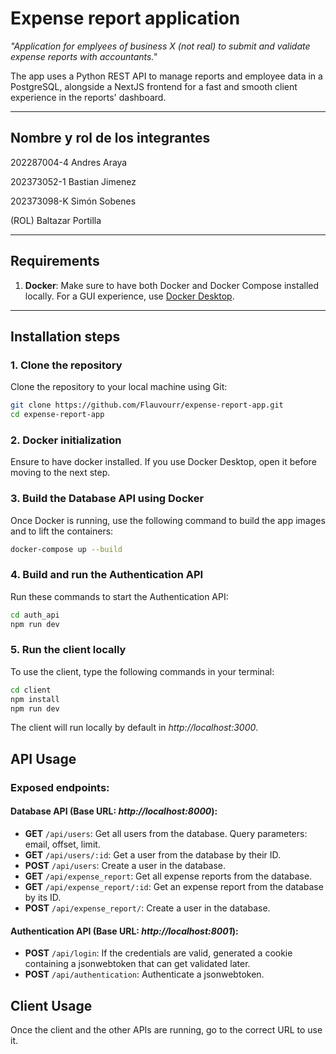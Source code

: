 # Expense report application

_"Application for emplyees of business X (not real) to submit and validate expense reports with accountants."_

The app uses a Python REST API to manage reports and employee data in a PostgreSQL, alongside a NextJS frontend for a
fast and smooth client experience in the reports' dashboard.

---

## Nombre y rol de los integrantes

202287004-4 Andres Araya

202373052-1 Bastian Jimenez

202373098-K Simón Sobenes

(ROL) Baltazar Portilla

---

## Requirements

1. **Docker**: Make sure to have both Docker and Docker Compose installed locally. For a GUI experience, use [Docker Desktop](https://www.docker.com/products/docker-desktop).

---

## Installation steps

### 1. Clone the repository

Clone the repository to your local machine using Git:

```bash
git clone https://github.com/Flauvourr/expense-report-app.git
cd expense-report-app
```

### 2. Docker initialization

Ensure to have docker installed. If you use Docker Desktop, open it before moving to the next step.

### 3. Build the Database API using Docker

Once Docker is running, use the following command to build the app images and to lift the containers:

```bash
docker-compose up --build
```

### 4. Build and run the Authentication API

Run these commands to start the Authentication API:

```bash
cd auth_api
npm run dev
```

### 5. Run the client locally

To use the client, type the following commands in your terminal:

```bash
cd client
npm install
npm run dev
```

The client will run locally by default in _http://localhost:3000_.

## API Usage

### Exposed endpoints:

#### Database API (Base URL: _http://localhost:8000_):

- **GET** `/api/users`: Get all users from the database. Query parameters: email, offset, limit.
- **GET** `/api/users/:id`: Get a user from the database by their ID.
- **POST** `/api/users`: Create a user in the database.
- **GET** `/api/expense_report`: Get all expense reports from the database.
- **GET** `/api/expense_report/:id`: Get an expense report from the database by its ID.
- **POST** `/api/expense_report/`: Create a user in the database.

#### Authentication API (Base URL: _http://localhost:8001_):

- **POST** `/api/login`: If the credentials are valid, generated a cookie containing a jsonwebtoken that can get validated later.
- **POST** `/api/authentication`: Authenticate a jsonwebtoken.

## Client Usage

Once the client and the other APIs are running, go to the correct URL to use it.
